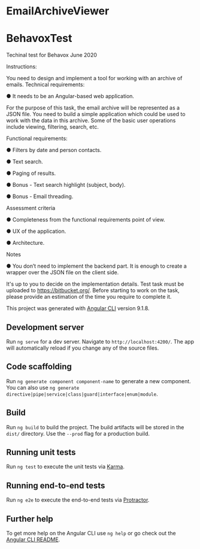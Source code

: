 # EmailArchiveViewer
# BehavoxTest
Techinal test for Behavox June 2020

Instructions:

You need to design and implement a tool for working with an archive of emails.
Technical requirements:

● It needs to be an Angular-based web application.

For the purpose of this task, the email archive will be represented as a JSON file. You need to
build a simple application which could be used to work with the data in this archive. Some of the
basic user operations include viewing, filtering, search, etc.

Functional requirements:

● Filters by date and person contacts.

● Text search.

● Paging of results.

● Bonus - Text search highlight (subject, body).

● Bonus - Email threading.

Assessment criteria

● Completeness from the functional requirements point of view.

● UX of the application.

● Architecture.

Notes

● You don’t need to implement the backend part. It is enough to create a wrapper over the
JSON file on the client side.

It's up to you to decide on the implementation details.
Test task must be uploaded to https://bitbucket.org/.
Before starting to work on the task, please provide an estimation of the time you require to
complete it.

This project was generated with [Angular CLI](https://github.com/angular/angular-cli) version 9.1.8.

## Development server

Run `ng serve` for a dev server. Navigate to `http://localhost:4200/`. The app will automatically reload if you change any of the source files.

## Code scaffolding

Run `ng generate component component-name` to generate a new component. You can also use `ng generate directive|pipe|service|class|guard|interface|enum|module`.

## Build

Run `ng build` to build the project. The build artifacts will be stored in the `dist/` directory. Use the `--prod` flag for a production build.

## Running unit tests

Run `ng test` to execute the unit tests via [Karma](https://karma-runner.github.io).

## Running end-to-end tests

Run `ng e2e` to execute the end-to-end tests via [Protractor](http://www.protractortest.org/).

## Further help

To get more help on the Angular CLI use `ng help` or go check out the [Angular CLI README](https://github.com/angular/angular-cli/blob/master/README.md).
